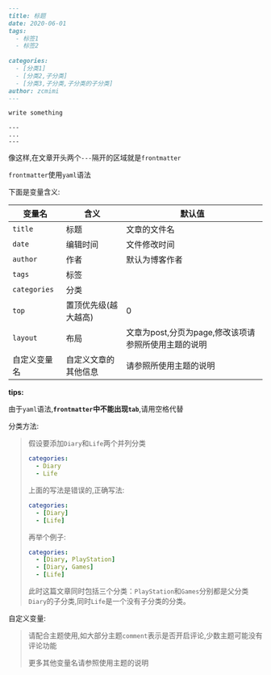 ```markdown
---
title: 标题
date: 2020-06-01
tags:
  - 标签1
  - 标签2
  
categories:
  - [分类1]
  - [分类2,子分类]
  - [分类3,子分类,子分类的子分类]
author: zcmimi
---

write something

```

```
---
...
---
```
像这样,在文章开头两个`---`隔开的区域就是`frontmatter`

`frontmatter`使用`yaml`语法

下面是变量含义:

|变量名|含义|默认值|
|-|-|-|
|`title`|标题|文章的文件名|
|`date`|编辑时间|文件修改时间|
|`author`|作者|默认为博客作者|
|`tags`|标签||
|`categories`|分类||
|`top`|置顶优先级(越大越高)|0|
|`layout`|布局|文章为post,分页为page,修改该项请参照所使用主题的说明|
|自定义变量名|自定义文章的其他信息|请参照所使用主题的说明|

**tips:**

由于`yaml`语法,**`frontmatter`中不能出现`tab`**,请用空格代替

分类方法:

> 假设要添加`Diary`和`Life`两个并列分类
> 
> ```yaml
> categories:
>   - Diary
>   - Life
> ```
> 
> 上面的写法是错误的,正确写法:
> 
> ```yaml
> categories:
>   - [Diary]
>   - [Life]
> ```
> 
> 再举个例子:
> 
> ```yaml
> categories:
>   - [Diary, PlayStation]
>   - [Diary, Games]
>   - [Life]
> ```
> 
> 此时这篇文章同时包括三个分类：`PlayStation`和`Games`分别都是父分类`Diary`的子分类,同时`Life`是一个没有子分类的分类。

自定义变量:

> 请配合主题使用,如大部分主题`comment`表示是否开启评论,少数主题可能没有评论功能
> 
> 更多其他变量名请参照使用主题的说明
